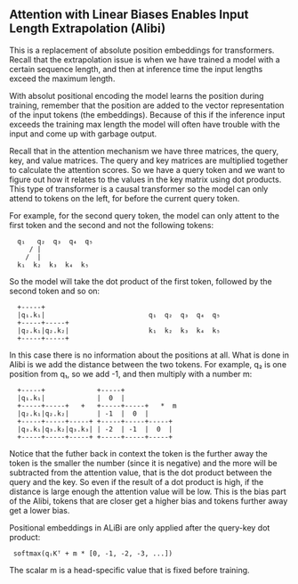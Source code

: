 ## Attention with Linear Biases Enables Input Length Extrapolation (Alibi)
This is a replacement of absolute position embeddings for transformers. Recall
that the extrapolation issue is when we have trained a model with a certain
sequence length, and then at inference time the input lengths exceed the maximum
length.

With absolut positional encoding the model learns the position during training,
remember that the position are added to the vector representation of the input
tokens (the embeddings). Because of this if the inference input exceeds the
training max length the model will often have trouble with the input and come up
with garbage output.

Recall that in the attention mechanism we have three matrices, the query, key,
and value matrices. The query and key matrices are multiplied together to
calculate the attention scores. So we have a query token and we want to figure
out how it relates to the values in the key matrix using dot products. 
This type of transformer is a causal transformer so the model can only attend
to tokens on the left, for before the current query token.

For example, for the second query token, the model can only attent to the first
token and the second and not the following tokens:
```
  q₁   q₂  q₃  q₄  q₅
     / |
    /  |
  k₁  k₂  k₃  k₄  k₅
```

So the model will take the dot product of the first token, followed by the
second token and so on:
```
  +-----+
  |q₁.k₁|                          q₁  q₂  q₃  q₄  q₅
  +-----+-----+
  |q₂.k₁|q₂.k₂|                    k₁  k₂  k₃  k₄  k₅
  +-----+-----+
```
In this case there is no information about the positions at all.
What is done in Alibi is we add the distance between the two tokens. For example,
q₂ is one position from q₁, so we add -1, and then multiply with a number m:
```
  +-----+             +-----+
  |q₁.k₁|             |  0  |
  +-----+-----+   +   +-----+-----+   *  m
  |q₂.k₁|q₂.k₂|       | -1  |  0  |
  +-----+-----+-----+ +-----+-----+-----+
  |q₃.k₁|q₃.k₂|q₃.k₃| | -2  | -1  |  0  |
  +-----+-----+-----+ +-----+-----+-----+
```
Notice that the futher back in context the token is the further away the token
is the smaller the number (since it is negative) and the more will be subtracted
from the attention value, that is the dot product between the query and the key.
So even if the result of a dot product is high, if the distance is large enough
the attention value will be low. This is the bias part of the Alibi, tokens that
are closer get a higher bias and tokens further away get a lower bias.

Positional embeddings in ALiBi are only applied after the query-key dot product:
```
 softmax(qᵢKᵀ + m * [0, -1, -2, -3, ...])
```
The scalar m is a head-specific value that is fixed before training.
